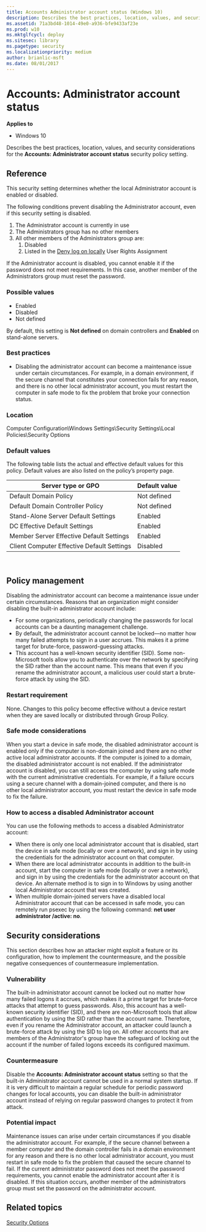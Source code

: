 ```yaml
---
title: Accounts Administrator account status (Windows 10)
description: Describes the best practices, location, values, and security considerations for the Accounts Administrator account status security policy setting.
ms.assetid: 71a3bd48-1014-49e0-a936-bfe9433af23e
ms.prod: w10
ms.mktglfcycl: deploy
ms.sitesec: library
ms.pagetype: security
ms.localizationpriority: medium
author: brianlic-msft
ms.date: 08/01/2017
---
```


# Accounts: Administrator account status

**Applies to**
-   Windows 10

Describes the best practices, location, values, and security considerations for the **Accounts: Administrator account status** security policy setting.

## Reference

This security setting determines whether the local Administrator account is enabled or disabled.

The following conditions prevent disabling the Administrator account, even if this security setting is disabled.

1.  The Administrator account is currently in use
2.  The Administrators group has no other members
3.  All other members of the Administrators group are:
    1.  Disabled
    2.  Listed in the [Deny log on locally](deny-log-on-locally.md) User Rights Assignment

If the Administrator account is disabled, you cannot enable it if the password does not meet requirements. In this case, another member of the Administrators group must reset the password.

### Possible values
-   Enabled
-   Disabled
-   Not defined

By default, this setting is **Not defined** on domain controllers and **Enabled** on stand-alone servers.

### Best practices

-   Disabling the administrator account can become a maintenance issue under certain circumstances. For example, in a domain environment, if the secure channel that constitutes your connection fails for any reason, and there is no other local administrator account, you must restart the computer in safe mode to fix the problem that broke your connection status.

### Location

Computer Configuration\\Windows Settings\\Security Settings\\Local Policies\\Security Options

### Default values

The following table lists the actual and effective default values for this policy. Default values are also listed on the policy’s property page.

| Server type or GPO | Default value |
| - | - |
| Default Domain Policy | Not defined |
| Default Domain Controller Policy |Not defined |
| Stand-Alone Server Default Settings | Enabled |
| DC Effective Default Settings | Enabled |
| Member Server Effective Default Settings | Enabled |
| Client Computer Effective Default Settings | Disabled |

 
## Policy management

Disabling the administrator account can become a maintenance issue under certain circumstances. Reasons that an organization might consider disabling the built-in administrator account include:

-   For some organizations, periodically changing the passwords for local accounts can be a daunting management challenge.
-   By default, the administrator account cannot be locked—no matter how many failed attempts to sign in a user accrues. This makes it a prime target for brute-force, password-guessing attacks.
-   This account has a well-known security identifier (SID). Some non-Microsoft tools allow you to authenticate over the network by specifying the SID rather than the account name. This means that even if you rename the administrator account, a malicious user could start a brute-force attack by using the SID.

### Restart requirement

None. Changes to this policy become effective without a device restart when they are saved locally or distributed through Group Policy.

### Safe mode considerations

When you start a device in safe mode, the disabled administrator account is enabled only if the computer is non-domain joined and there are no other active local administrator accounts. If the computer is joined to a domain, the disabled administrator account is not enabled.
If the administrator account is disabled, you can still access the computer by using safe mode with the current administrative credentials. For example, if a failure occurs using a secure channel with a domain-joined computer, and there is no other local administrator account, you must restart the device in safe mode to fix the failure.

### How to access a disabled Administrator account

You can use the following methods to access a disabled Administrator account:
-   When there is only one local administrator account that is disabled, start the device in safe mode (locally or over a network), and sign in by using the credentials for the administrator account on that computer.
-   When there are local administrator accounts in addition to the built-in account, start the computer in safe mode (locally or over a network), and sign in by using the credentials for the administrator account on that device. An alternate method is to sign in to Windows by using another local 
Administrator account that was created.
-   When multiple domain-joined servers have a disabled local Administrator account that can be accessed in safe mode, you can remotely run psexec by using the following command: **net user administrator /active: no**.

## Security considerations

This section describes how an attacker might exploit a feature or its configuration, how to implement the countermeasure, and the possible negative consequences of countermeasure implementation.

### Vulnerability

The built-in administrator account cannot be locked out no matter how many failed logons it accrues, which makes it a prime target for brute-force attacks that attempt to guess passwords. Also, this account has a well-known security identifier (SID), and there are non-Microsoft tools that allow authentication by using the SID rather than the account name. Therefore, even if you rename the Administrator account, an attacker could launch a brute-force attack by using the SID to log on. All other accounts that are members of the Administrator's group have the safeguard of locking out the account if the number of failed logons exceeds its configured maximum.

### Countermeasure

Disable the **Accounts: Administrator account status** setting so that the built-in Administrator account cannot be used in a normal system startup.
If it is very difficult to maintain a regular schedule for periodic password changes for local accounts, you can disable the built-in administrator account instead of relying on regular password changes to protect it from attack.

### Potential impact

Maintenance issues can arise under certain circumstances if you disable the administrator account. For example, if the secure channel between a member computer and the domain controller fails in a domain environment for any reason and there is no other local administrator account, you must restart in safe mode to fix the problem that caused the secure channel to fail.
If the current administrator password does not meet the password requirements, you cannot enable the administrator account after it is disabled. If this situation occurs, another member of the administrators group must set the password on the administrator account.

## Related topics

[Security Options](security-options.md)
